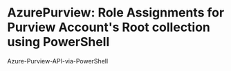 # AzurePurview: Role Assignments for Purview Account's Root collection using PowerShell

Azure-Purview-API-via-PowerShell
